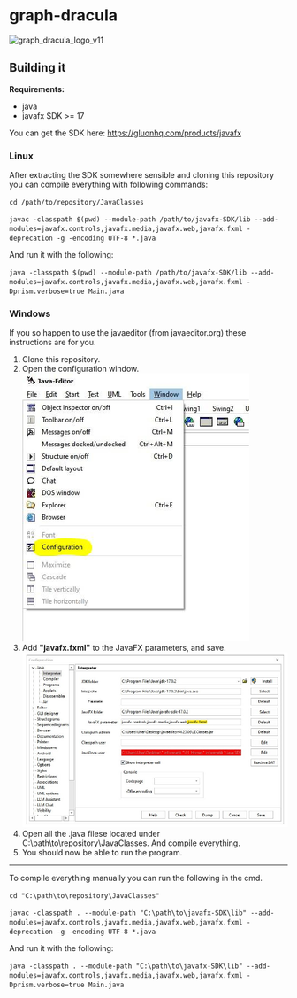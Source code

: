 # graph-dracula

<img width="116" alt="graph_dracula_logo_v11" src="https://github.com/user-attachments/assets/6fdd3f8a-937a-461a-ad6d-46b3d2aaf447" />


## Building it

**Requirements:**
- java
- javafx SDK >= 17

You can get the SDK here: <https://gluonhq.com/products/javafx>

### Linux

After extracting the SDK somewhere sensible and cloning this repository you can compile everything with following commands: 

`cd /path/to/repository/JavaClasses`

`javac -classpath $(pwd) --module-path /path/to/javafx-SDK/lib --add-modules=javafx.controls,javafx.media,javafx.web,javafx.fxml -deprecation -g -encoding UTF-8 *.java`

And run it with the following:

`java -classpath $(pwd) --module-path /path/to/javafx-SDK/lib --add-modules=javafx.controls,javafx.media,javafx.web,javafx.fxml -Dprism.verbose=true Main.java`

### Windows

If you so happen to use the javaeditor (from javaeditor.org) these instructions are for you.

1. Clone this repository.
2. Open the configuration window. 
![](./instruction-screenshot1.jpg)
3. Add **"javafx.fxml"** to the JavaFX parameters, and save. 
![](./instruction-screenshot2.jpg)
4. Open all the .java filese located under C:\path\to\repository\JavaClasses. And compile everything.
5. You should now be able to run the program.

---

To compile everything manually you can run the following in the cmd.

`cd "C:\path\to\repository\JavaClasses"`

`javac -classpath . --module-path "C:\path\to\javafx-SDK\lib" --add-modules=javafx.controls,javafx.media,javafx.web,javafx.fxml -deprecation -g -encoding UTF-8 *.java`

And run it with the following:

`java -classpath . --module-path "C:\path\to\javafx-SDK\lib" --add-modules=javafx.controls,javafx.media,javafx.web,javafx.fxml -Dprism.verbose=true Main.java`
